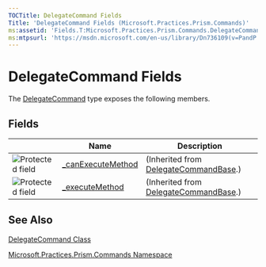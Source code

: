 ```yaml
---
TOCTitle: DelegateCommand Fields
Title: 'DelegateCommand Fields (Microsoft.Practices.Prism.Commands)'
ms:assetid: 'Fields.T:Microsoft.Practices.Prism.Commands.DelegateCommand'
ms:mtpsurl: 'https://msdn.microsoft.com/en-us/library/Dn736109(v=PandP.50)'
---
```


# DelegateCommand Fields

The [DelegateCommand](https://msdn.microsoft.com/library/microsoft.practices.prism.commands.delegatecommand) type exposes the following members.

## Fields

|                                                                                                | Name                                                                                                                        | Description                                                                                                                  |
|------------------------------------------------------------------------------------------------|-----------------------------------------------------------------------------------------------------------------------------|------------------------------------------------------------------------------------------------------------------------------|
| ![](https://msdn.microsoft.com/en-us/Dn736109.protfield(en-us,PandP.50).gif "Protected field") | [\_canExecuteMethod](https://msdn.microsoft.com/library/microsoft.practices.prism.commands.delegatecommandbase._canexecutemethod) | (Inherited from [DelegateCommandBase](https://msdn.microsoft.com/library/microsoft.practices.prism.commands.delegatecommandbase).) |
| ![](https://msdn.microsoft.com/en-us/Dn736109.protfield(en-us,PandP.50).gif "Protected field") | [\_executeMethod](https://msdn.microsoft.com/library/microsoft.practices.prism.commands.delegatecommandbase._executemethod)       | (Inherited from [DelegateCommandBase](https://msdn.microsoft.com/library/microsoft.practices.prism.commands.delegatecommandbase).) |

## See Also

[DelegateCommand Class](https://msdn.microsoft.com/library/microsoft.practices.prism.commands.delegatecommand)

[Microsoft.Practices.Prism.Commands Namespace](https://msdn.microsoft.com/library/microsoft.practices.prism.commands)

